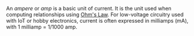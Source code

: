 An _ampere_ or _amp_ is a basic unit of current. It is the unit used when computing relationships using [Ohm's Law](OHMS-LAW.md). For low-voltage circuitry used with IoT or hobby electronics, current is often expressed in milliamps (mA), with 1 milliamp = 1/1000 amp.
